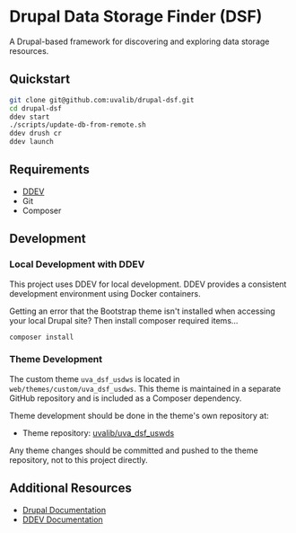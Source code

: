 # Drupal Data Storage Finder (DSF)

A Drupal-based framework for discovering and exploring data storage resources.

## Quickstart

```bash
git clone git@github.com:uvalib/drupal-dsf.git
cd drupal-dsf
ddev start
./scripts/update-db-from-remote.sh
ddev drush cr
ddev launch
```

## Requirements

- [DDEV](https://ddev.readthedocs.io/en/stable/)
- Git
- Composer

## Development


### Local Development with DDEV

This project uses DDEV for local development. DDEV provides a consistent development environment using Docker containers.

Getting an error that the Bootstrap theme isn't installed when accessing your local Drupal site? Then install composer required items...
```
composer install
```

### Theme Development

The custom theme `uva_dsf_usdws` is located in `web/themes/custom/uva_dsf_usdws`. This theme is maintained in a separate GitHub repository and is included as a Composer dependency.

Theme development should be done in the theme's own repository at:
- Theme repository: [uvalib/uva_dsf_uswds](https://github.com/uvalib/uva_dsf_uswds)

Any theme changes should be committed and pushed to the theme repository, not to this project directly.

## Additional Resources

- [Drupal Documentation](https://www.drupal.org/documentation)
- [DDEV Documentation](https://ddev.readthedocs.io/en/stable/)
